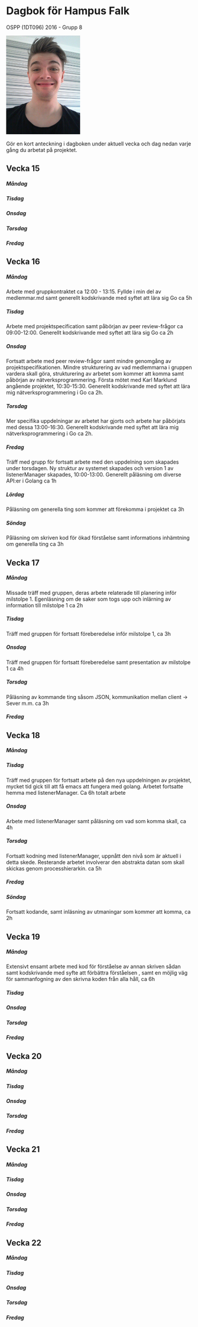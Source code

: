 # Dagbok för Hampus Falk

OSPP (1DT096) 2016 - Grupp 8


<img src="../images/hampus.jpg" width="200">


Gör en kort anteckning i dagboken under aktuell vecka och dag nedan
varje gång du arbetat på projektet.

## Vecka 15

##### Måndag

##### Tisdag

##### Onsdag

##### Torsdag

##### Fredag


## Vecka 16

##### Måndag
Arbete med gruppkontraktet ca 12:00 - 13:15. Fyllde i min del av medlemmar.md samt generellt kodskrivande med syftet att lära sig Go ca 5h

##### Tisdag
Arbete med projektspecification samt påbörjan av peer review-frågor ca 09:00-12:00. Generellt kodskrivande med syftet att lära sig Go ca 2h

##### Onsdag
Fortsatt arbete med peer review-frågor samt mindre genomgång av projektspecifikationen. Mindre strukturering av vad medlemmarna i gruppen vardera skall göra, strukturering av arbetet som kommer att komma samt påbörjan av nätverksprogrammering. Första mötet med Karl Marklund angående projektet, 10:30-15:30. Generellt kodskrivande med syftet att lära mig nätverksprogrammering i Go ca 2h.

##### Torsdag
Mer specifika uppdelningar av arbetet har gjorts och arbete har påbörjats med dessa 13:00-16:30. Generellt kodskrivande med syftet att lära mig nätverksprogrammering i Go ca 2h.

##### Fredag
Träff med grupp för fortsatt arbete med den uppdelning som skapades under torsdagen. Ny struktur av systemet skapades och version 1 av listenerManager skapades, 10:00-13:00. Generellt påläsning om diverse API:er i Golang ca 1h

##### Lördag
Påläsning om generella ting som kommer att förekomma i projektet ca 3h

##### Söndag
Påläsning om skriven kod för ökad förståelse samt informations inhämtning om generella ting ca 3h

## Vecka 17

##### Måndag
Missade träff med gruppen, deras arbete relaterade till planering inför milstolpe 1. Egenläsning om de saker som togs upp och inlärning av information till milstolpe 1 ca 2h

##### Tisdag
Träff med gruppen för fortsatt föreberedelse inför milstolpe 1, ca 3h

##### Onsdag
Träff med gruppen för fortsatt föreberedelse samt presentation av milstolpe 1 ca 4h

##### Torsdag
Påläsning av kommande ting såsom JSON, kommunikation mellan client -> Sever m.m. ca 3h

##### Fredag

## Vecka 18

##### Måndag

##### Tisdag
Träff med gruppen för fortsatt arbete på den nya uppdelningen av projektet, mycket tid gick till att få emacs att fungera med golang. Arbetet fortsatte hemma med listenerManager. Ca 6h totalt arbete
##### Onsdag
Arbete med listenerManager samt påläsning om vad som komma skall, ca 4h

##### Torsdag
Fortsatt kodning med listenerManager, uppnått den nivå som är aktuell i detta skede. Resterande arbetet involverar den abstrakta datan som skall skickas genom processhierarkin. ca 5h

##### Fredag

##### Söndag
Fortsatt kodande, samt inläsning av utmaningar som kommer att komma, ca 2h

## Vecka 19

##### Måndag
Extensivt ensamt arbete med kod för förståelse av annan skriven sådan samt kodskrivande med syfte att förbättra förståelsen , samt en möjlig väg för sammanfogning av den skrivna koden från alla håll, ca 6h

##### Tisdag

##### Onsdag

##### Torsdag

##### Fredag

## Vecka 20

##### Måndag

##### Tisdag

##### Onsdag

##### Torsdag

##### Fredag

## Vecka 21

##### Måndag

##### Tisdag

##### Onsdag

##### Torsdag

##### Fredag

## Vecka 22

##### Måndag

##### Tisdag

##### Onsdag

##### Torsdag

##### Fredag
